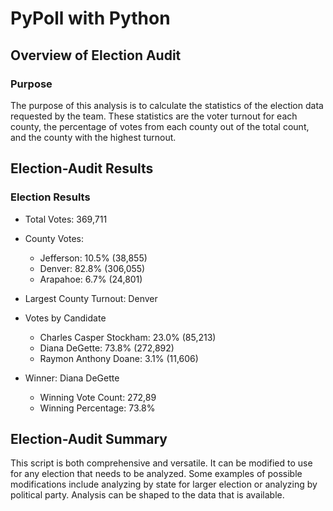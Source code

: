# PyPoll with Python

## Overview of Election Audit

### Purpose

The purpose of this analysis is to calculate the statistics of the election data requested by the team. These statistics are the voter turnout for each county, the percentage of votes from each county out of the total count, and the county with the highest turnout.

## Election-Audit Results

### Election Results
- Total Votes: 369,711

- County Votes:
  - Jefferson: 10.5% (38,855)
  - Denver: 82.8% (306,055)
  - Arapahoe: 6.7% (24,801)
  
- Largest County Turnout: Denver

- Votes by Candidate
  - Charles Casper Stockham: 23.0% (85,213)
  - Diana DeGette: 73.8% (272,892)
  - Raymon Anthony Doane: 3.1% (11,606)
  
- Winner: Diana DeGette
  - Winning Vote Count: 272,89
  - Winning Percentage: 73.8%

## Election-Audit Summary

This script is both comprehensive and versatile. It can be modified to use for any election that needs to be analyzed. Some examples of possible modifications include analyzing by state for larger election or analyzing by political party. Analysis can be shaped to the data that is available.

